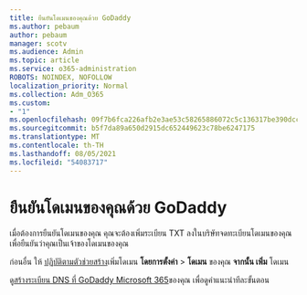 ```yaml
---
title: ยืนยันโดเมนของคุณด้วย GoDaddy
ms.author: pebaum
author: pebaum
manager: scotv
ms.audience: Admin
ms.topic: article
ms.service: o365-administration
ROBOTS: NOINDEX, NOFOLLOW
localization_priority: Normal
ms.collection: Adm_O365
ms.custom:
- "1"
ms.openlocfilehash: 09f7b6fca226afb2e3ae53c58265886072c5c136317be390dccfc76f13efa94d
ms.sourcegitcommit: b5f7da89a650d2915dc652449623c78be6247175
ms.translationtype: MT
ms.contentlocale: th-TH
ms.lasthandoff: 08/05/2021
ms.locfileid: "54083717"
---
```

# <a name="verify-your-domain-with-godaddy"></a>ยืนยันโดเมนของคุณด้วย GoDaddy

เมื่อต้องการยืนยันโดเมนของคุณ คุณจะต้องเพิ่มระเบียน TXT ลงในบริษัทจดทะเบียนโดเมนของคุณเพื่อยืนยันว่าคุณเป็นเจ้าของโดเมนของคุณ 

ก่อนอื่น ให้ [ปฏิบัติตามตัวช่วยสร้าง](https://admin.microsoft.com/Adminportal#/Domains)เพิ่มโดเมน **โดยการตั้งค่า** \> **โดเมน** ของคุณ **จากนั้น เพิ่ม** โดเมน
  
ดู[สร้างระเบียน DNS ที่ GoDaddy Microsoft 365](https://docs.microsoft.com/microsoft-365/admin/dns/create-dns-records-at-godaddy)ของคุณ เพื่อดูคําแนะนําทีละขั้นตอน